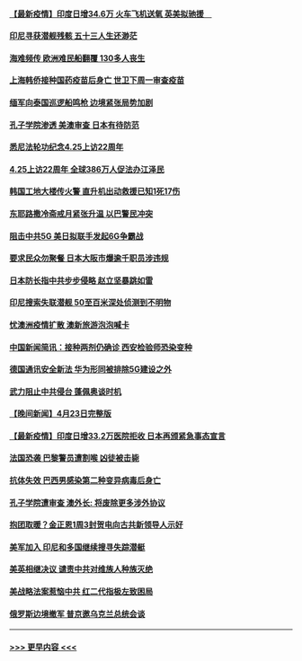 #### [【最新疫情】印度日增34.6万 火车飞机送氧 英美拟驰援　](../pages/prog202/a103103608.md?t=04250052) 
#### [印尼寻获潜舰残骸 五十三人生还渺茫](../pages/prog202/a103103600.md?t=04250052) 
#### [海难频传 欧洲难民船翻覆 130多人丧生](../pages/prog202/a103103066.md?t=04250052) 
#### [上海韩侨接种国药疫苗后身亡 世卫下周一审查疫苗](../pages/prog202/a103103524.md?t=04250052) 
#### [缅军向泰国巡逻船鸣枪 边境紧张局势加剧](../pages/prog202/a103103474.md?t=04250052) 
#### [孔子学院渗透 美澳审查 日本有待防范](../pages/prog202/a103103481.md?t=04250052) 
#### [悉尼法轮功纪念4.25上访22周年](../pages/prog202/a103103478.md?t=04250052) 
#### [4.25上访22周年 全球386万人促法办江泽民](../pages/prog202/a103103422.md?t=04250052) 
#### [韩国工地大楼传火警 直升机出动救援已知1死17伤](../pages/prog202/a103103388.md?t=04250052) 
#### [东耶路撒冷斋戒月紧张升温 以巴警民冲突](../pages/prog202/a103103374.md?t=04250052) 
#### [阻击中共5G 美日拟联手发起6G争霸战](../pages/prog202/a103103306.md?t=04250052) 
#### [要求民众勿聚餐 日本大阪市爆逾千职员涉违规](../pages/prog202/a103103292.md?t=04250052) 
#### [日本防长指中共步步侵略 赵立坚暴跳如雷](../pages/prog202/a103103268.md?t=04250052) 
#### [印尼搜索失联潜舰 50至百米深处侦测到不明物](../pages/prog202/a103103235.md?t=04250052) 
#### [忧澳洲疫情扩散 澳新旅游泡泡喊卡](../pages/prog202/a103103208.md?t=04250052) 
#### [中国新闻简讯：接种两剂仍确诊 西安检验师恐染变种](../pages/prog202/a103102120.md?t=04250052) 
#### [德国通讯安全新法 华为形同被排除5G建设之外](../pages/prog202/a103103197.md?t=04250052) 
#### [武力阻止中共侵台 蓬佩奥谈时机](../pages/prog202/a103102532.md?t=04250052) 
#### [【晚间新闻】4月23日完整版](../pages/prog202/a103103135.md?t=04250052) 
#### [【最新疫情】印度日增33.2万医院拒收 日本再颁紧急事态宣言](../pages/prog202/a103102826.md?t=04250052) 
#### [法国恐袭 巴黎警员遭割喉 凶徒被击毙](../pages/prog202/a103103003.md?t=04250052) 
#### [抗体失效 巴西男感染第二种变异病毒后身亡](../pages/prog202/a103102920.md?t=04250052) 
#### [孔子学院遭审查 澳外长: 将废除更多涉外协议](../pages/prog202/a103102925.md?t=04250052) 
#### [抱团取暖？金正恩1周3封贺电向古共新领导人示好](../pages/prog202/a103102696.md?t=04250052) 
#### [美军加入 印尼和多国继续搜寻失踪潜艇](../pages/prog202/a103102860.md?t=04250052) 
#### [美英相继决议  谴责中共对维族人种族灭绝](../pages/prog202/a103102094.md?t=04250052) 
#### [美战略法案惹恼中共 红二代指极左致困局](../pages/prog202/a103102822.md?t=04250052) 
#### [俄罗斯边境撤军 普京邀乌克兰总统会谈](../pages/prog202/a103102752.md?t=04250052) 

----
#### [ >>> 更早内容 <<< ](../indexes/prog202-earlier.md)
